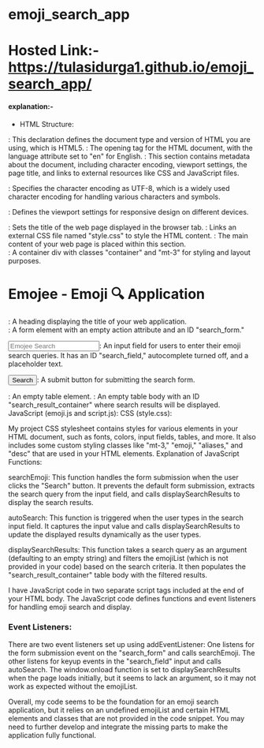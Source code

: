 # emoji_search_app
# Hosted Link:-https://tulasidurga1.github.io/emoji_search_app/
#### explanation:-
- HTML Structure:

<!DOCTYPE html>: This declaration defines the document type and version of HTML you are using, which is HTML5.

<html lang="en">: The opening tag for the HTML document, with the language attribute set to "en" for English.

<head>: This section contains metadata about the document, including character encoding, viewport settings, the page title, and links to external resources like CSS and JavaScript files.

<meta charset="UTF-8">: Specifies the character encoding as UTF-8, which is a widely used character encoding for handling various characters and symbols.

<meta name="viewport" content="width=device-width, initial-scale=1.0">: Defines the viewport settings for responsive design on different devices.

<title>Emoji Project</title>: Sets the title of the web page displayed in the browser tab.

<link rel="stylesheet" href="style.css">: Links an external CSS file named "style.css" to style the HTML content.

<body>: The main content of your web page is placed within this section.

<div class="container mt-3">: A container div with classes "container" and "mt-3" for styling and layout purposes.

<h1>Emojee - Emoji 🔍 Application</h1>: A heading displaying the title of your web application.

<form action="" id="search_form">: A form element with an empty action attribute and an ID "search_form."

<input type="text" id="search_field" autocomplete="off" placeholder="Emojee Search">: An input field for users to enter their emoji search queries. It has an ID "search_field," autocomplete turned off, and a placeholder text.

<input type="submit" value="Search">: A submit button for submitting the search form.

<table>: An empty table element.

<tbody id="search_result_container"></tbody>: An empty table body with an ID "search_result_container" where search results will be displayed.
JavaScript (emoji.js and script.js):
CSS (style.css):

My project  CSS stylesheet contains styles for various elements in your HTML document, such as fonts, colors, input fields, tables, and more.
It also includes some custom styling classes like "mt-3," "emoji," "aliases," and "desc" that are used in your HTML elements.
Explanation of JavaScript Functions:

searchEmoji: This function handles the form submission when the user clicks the "Search" button. It prevents the default form submission, extracts the search query from the input field, and calls displaySearchResults to display the search results.

autoSearch: This function is triggered when the user types in the search input field. It captures the input value and calls displaySearchResults to update the displayed results dynamically as the user types.

displaySearchResults: This function takes a search query as an argument (defaulting to an empty string) and filters the emojiList (which is not provided in your code) based on the search criteria. It then populates the "search_result_container" table body with the filtered results.

I have JavaScript code in two separate script tags included at the end of your HTML body.
The JavaScript code defines functions and event listeners for handling emoji search and display.
### Event Listeners:

There are two event listeners set up using addEventListener:
One listens for the form submission event on the "search_form" and calls searchEmoji.
The other listens for keyup events in the "search_field" input and calls autoSearch.
The window.onload function is set to displaySearchResults when the page loads initially, but it seems to lack an argument, so it may not work as expected without the emojiList.

Overall, my code seems to be the foundation for an emoji search application, but it relies on an undefined emojiList and certain HTML elements and classes that are not provided in the code snippet. You may need to further develop and integrate the missing parts to make the application fully functional.
